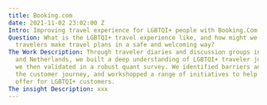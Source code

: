 ```yaml
---
title: Booking.com
date: 2021-11-02 23:02:00 Z
Intro: Improving travel experience for LGBTQI+ people with Booking.Com
Question: What is the LGBTQI+ travel experience like, and how might we help LGBTQI+
  travelers make travel plans in a safe and welcoming way?
The Work Description: Through traveler diaries and discussion groups in UK, Germany,
  and Netherlands, we built a deep understanding of LGBTQI+ traveler journeys, which
  we then validated in a robust quant survey. We identified barriers and drivers throughout
  the customer journey, and workshopped a range of initiatives to help evolve booking.com’s
  offer for LGBTQI+ customers.
The insight Description: xxx
---
```


